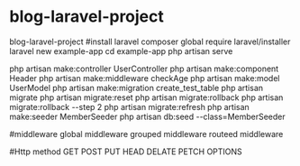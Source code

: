 # blog-laravel-project
blog-laravel-project
#install laravel
  composer global require laravel/installer
  laravel new example-app
  cd example-app
  php artisan serve

php artisan make:controller UserController
php artisan make:component Header
php artisan make:middleware checkAge
php artisan make:model UserModel
php artisan make:migration create_test_table
php artisan migrate
php artisan migrate:reset
php artisan migrate:rollback
php artisan migrate:rollback --step 2
php artisan migrate:refresh
php artisan make:seeder MemberSeeder
php artisan db:seed --class=MemberSeeder


#middleware
  global middleware
  grouped middleware
  routeed middleware

#Http method 
  GET
  POST 
  PUT 
  HEAD 
  DELATE 
  PETCH 
  OPTIONS
